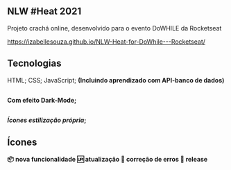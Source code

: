 ## NLW #Heat 2021

Projeto crachá online, desenvolvido para o evento DoWHILE da Rocketseat

https://izabellesouza.github.io/NLW-Heat-for-DoWhile---Rocketseat/

## Tecnologias

HTML;
CSS;
JavaScript;
<b> (Incluindo aprendizado com API-banco de dados)</b>

##

<b> Com efeito Dark-Mode<b>;

##

<i>Ícones estilização própria</i>;

##

## Ícones

:package: nova funcionalidade
:up: atualização
:bug: correção de erros
:checkered_flag: release
